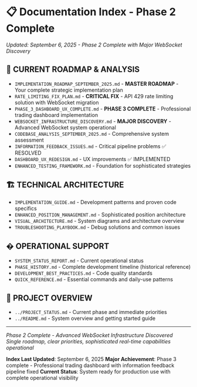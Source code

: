 
# 📋 Documentation Index - Phase 2 Complete

*Updated: September 6, 2025 - Phase 2 Complete with Major WebSocket Discovery*

## 🎯 **CURRENT ROADMAP & ANALYSIS**
- `IMPLEMENTATION_ROADMAP_SEPTEMBER_2025.md` - **MASTER ROADMAP** - Your complete strategic implementation plan
- `RATE_LIMITING_FIX_PLAN.md` - **CRITICAL FIX** - API 429 rate limiting solution with WebSocket migration
- `PHASE_3_DASHBOARD_UX_COMPLETE.md` - **PHASE 3 COMPLETE** - Professional trading dashboard implementation
- `WEBSOCKET_INFRASTRUCTURE_DISCOVERY.md` - **MAJOR DISCOVERY** - Advanced WebSocket system operational
- `CODEBASE_ANALYSIS_SEPTEMBER_2025.md` - Comprehensive system assessment 
- `INFORMATION_FEEDBACK_ISSUES.md` - Critical pipeline problems ✅ RESOLVED
- `DASHBOARD_UX_REDESIGN.md` - UX improvements ✅ IMPLEMENTED
- `ENHANCED_TESTING_FRAMEWORK.md` - Foundation for sophisticated strategies

## 🏗️ **TECHNICAL ARCHITECTURE**
- `IMPLEMENTATION_GUIDE.md` - Development patterns and proven code specifics
- `ENHANCED_POSITION_MANAGEMENT.md` - Sophisticated position architecture
- `VISUAL_ARCHITECTURE.md` - System diagrams and architecture overview
- `TROUBLESHOOTING_PLAYBOOK.md` - Debug solutions and common issues

## � **OPERATIONAL SUPPORT**
- `SYSTEM_STATUS_REPORT.md` - Current operational status
- `PHASE_HISTORY.md` - Complete development timeline (historical reference)
- `DEVELOPMENT_BEST_PRACTICES.md` - Code quality standards
- `QUICK_REFERENCE.md` - Essential commands and daily-use patterns

## 🚀 **PROJECT OVERVIEW**
- `../PROJECT_STATUS.md` - Current phase and immediate priorities  
- `../README.md` - System overview and getting started guide

---
*Phase 2 Complete - Advanced WebSocket Infrastructure Discovered*  
*Single roadmap, clear priorities, sophisticated real-time capabilities operational*

**Index Last Updated**: September 6, 2025
**Major Achievement**: Phase 3 complete - Professional trading dashboard with information feedback pipeline fixed
**Current Status**: System ready for production use with complete operational visibility

